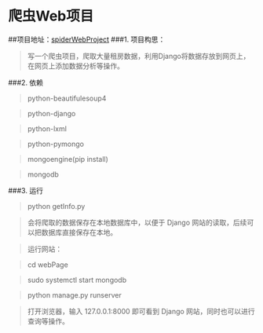 # 爬虫Web项目
##项目地址：[spiderWebProject](https://github.com/nxmup/spiderWebProject)
###1. 项目构思：
>写一个爬虫项目，爬取大量租房数据，利用Django将数据存放到网页上，在网页上添加数据分析等操作。

###2. 依赖
>python-beautifulesoup4

>python-django

>python-lxml

>python-pymongo

>mongoengine(pip install)

>mongodb

###3. 运行
>python getInfo.py

>会将爬取的数据保存在本地数据库中，以便于 Django 网站的读取，后续可以把数据库直接保存在本地。

>运行网站：

>cd webPage

>sudo systemctl start mongodb

>python manage.py runserver

>打开浏览器，输入 127.0.0.1:8000 即可看到 Django 网站，同时也可以进行查询等操作。